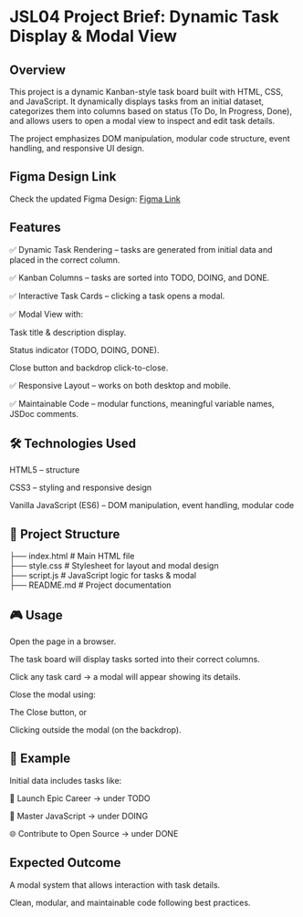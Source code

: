 # JSL04 Project Brief: Dynamic Task Display & Modal View

## Overview

This project is a dynamic Kanban-style task board built with HTML, CSS, and JavaScript. It dynamically displays tasks from an initial dataset, categorizes them into columns based on status (To Do, In Progress, Done), and allows users to open a modal view to inspect and edit task details.

The project emphasizes DOM manipulation, modular code structure, event handling, and responsive UI design.

## Figma Design Link

Check the updated Figma Design: [Figma Link](https://www.figma.com/design/y7bFCUYL5ZHfPeojACBXg2/Challenges-%7C-JSL?node-id=0-1&p=f&t=Ki0CZk0RAjrk9Fhs-0)

## Features

✅ Dynamic Task Rendering – tasks are generated from initial data and placed in the correct column.

✅ Kanban Columns – tasks are sorted into TODO, DOING, and DONE.

✅ Interactive Task Cards – clicking a task opens a modal.

✅ Modal View with:

Task title & description display.

Status indicator (TODO, DOING, DONE).

Close button and backdrop click-to-close.

✅ Responsive Layout – works on both desktop and mobile.

✅ Maintainable Code – modular functions, meaningful variable names, JSDoc comments.

## 🛠️ Technologies Used

HTML5 – structure

CSS3 – styling and responsive design

Vanilla JavaScript (ES6) – DOM manipulation, event handling, modular code

## 📂 Project Structure

├── index.html # Main HTML file  
├── style.css # Stylesheet for layout and modal design  
├── script.js # JavaScript logic for tasks & modal  
├── README.md # Project documentation

## 🎮 Usage

Open the page in a browser.

The task board will display tasks sorted into their correct columns.

Click any task card → a modal will appear showing its details.

Close the modal using:

The Close button, or

Clicking outside the modal (on the backdrop).

## 📖 Example

Initial data includes tasks like:

🚀 Launch Epic Career → under TODO

💛 Master JavaScript → under DOING

🌐 Contribute to Open Source → under DONE

## Expected Outcome

A modal system that allows interaction with task details.

Clean, modular, and maintainable code following best practices.
